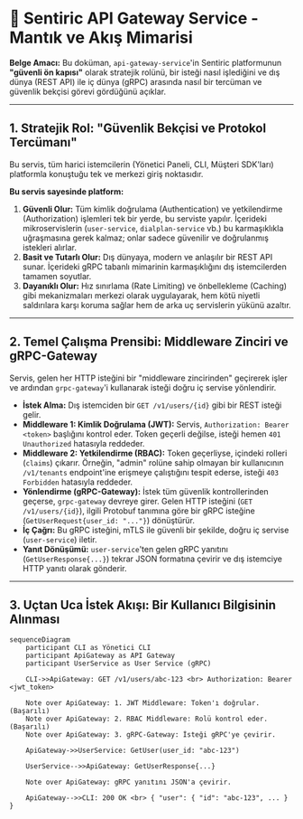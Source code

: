 # 🚪 Sentiric API Gateway Service - Mantık ve Akış Mimarisi

**Belge Amacı:** Bu doküman, `api-gateway-service`'in Sentiric platformunun **"güvenli ön kapısı"** olarak stratejik rolünü, bir isteği nasıl işlediğini ve dış dünya (REST API) ile iç dünya (gRPC) arasında nasıl bir tercüman ve güvenlik bekçisi görevi gördüğünü açıklar.

---

## 1. Stratejik Rol: "Güvenlik Bekçisi ve Protokol Tercümanı"

Bu servis, tüm harici istemcilerin (Yönetici Paneli, CLI, Müşteri SDK'ları) platformla konuştuğu tek ve merkezi giriş noktasıdır.

**Bu servis sayesinde platform:**
1.  **Güvenli Olur:** Tüm kimlik doğrulama (Authentication) ve yetkilendirme (Authorization) işlemleri tek bir yerde, bu serviste yapılır. İçerideki mikroservislerin (`user-service`, `dialplan-service` vb.) bu karmaşıklıkla uğraşmasına gerek kalmaz; onlar sadece güvenilir ve doğrulanmış istekleri alırlar.
2.  **Basit ve Tutarlı Olur:** Dış dünyaya, modern ve anlaşılır bir REST API sunar. İçerideki gRPC tabanlı mimarinin karmaşıklığını dış istemcilerden tamamen soyutlar.
3.  **Dayanıklı Olur:** Hız sınırlama (Rate Limiting) ve önbellekleme (Caching) gibi mekanizmaları merkezi olarak uygulayarak, hem kötü niyetli saldırılara karşı koruma sağlar hem de arka uç servislerin yükünü azaltır.

---

## 2. Temel Çalışma Prensibi: Middleware Zinciri ve gRPC-Gateway

Servis, gelen her HTTP isteğini bir "middleware zincirinden" geçirerek işler ve ardından `grpc-gateway`'i kullanarak isteği doğru iç servise yönlendirir.

*   **İstek Alma:** Dış istemciden bir `GET /v1/users/{id}` gibi bir REST isteği gelir.
*   **Middleware 1: Kimlik Doğrulama (JWT):** Servis, `Authorization: Bearer <token>` başlığını kontrol eder. Token geçerli değilse, isteği hemen `401 Unauthorized` hatasıyla reddeder.
*   **Middleware 2: Yetkilendirme (RBAC):** Token geçerliyse, içindeki rolleri (`claims`) çıkarır. Örneğin, "admin" rolüne sahip olmayan bir kullanıcının `/v1/tenants` endpoint'ine erişmeye çalıştığını tespit ederse, isteği `403 Forbidden` hatasıyla reddeder.
*   **Yönlendirme (gRPC-Gateway):** İstek tüm güvenlik kontrollerinden geçerse, `grpc-gateway` devreye girer. Gelen HTTP isteğini (`GET /v1/users/{id}`), ilgili Protobuf tanımına göre bir gRPC isteğine (`GetUserRequest{user_id: "..."}`) dönüştürür.
*   **İç Çağrı:** Bu gRPC isteğini, mTLS ile güvenli bir şekilde, doğru iç servise (`user-service`) iletir.
*   **Yanıt Dönüşümü:** `user-service`'ten gelen gRPC yanıtını (`GetUserResponse{...}`) tekrar JSON formatına çevirir ve dış istemciye HTTP yanıtı olarak gönderir.

---

## 3. Uçtan Uca İstek Akışı: Bir Kullanıcı Bilgisinin Alınması

```mermaid
sequenceDiagram
    participant CLI as Yönetici CLI
    participant ApiGateway as API Gateway
    participant UserService as User Service (gRPC)

    CLI->>ApiGateway: GET /v1/users/abc-123 <br> Authorization: Bearer <jwt_token>
    
    Note over ApiGateway: 1. JWT Middleware: Token'ı doğrular. (Başarılı)
    Note over ApiGateway: 2. RBAC Middleware: Rolü kontrol eder. (Başarılı)
    Note over ApiGateway: 3. gRPC-Gateway: İsteği gRPC'ye çevirir.

    ApiGateway->>UserService: GetUser(user_id: "abc-123")
    
    UserService-->>ApiGateway: GetUserResponse{...}

    Note over ApiGateway: gRPC yanıtını JSON'a çevirir.
    
    ApiGateway-->>CLI: 200 OK <br> { "user": { "id": "abc-123", ... } }
```